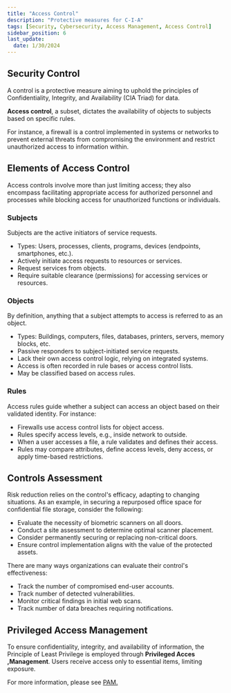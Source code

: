```yaml
---
title: "Access Control"
description: "Protective measures for C-I-A"
tags: [Security, Cybersecurity, Access Management, Access Control]
sidebar_position: 6
last_update:
  date: 1/30/2024
---
```



## Security Control 

A control is a protective measure aiming to uphold the principles of Confidentiality, Integrity, and Availability (CIA Triad) for data. 

**Access control**, a subset, dictates the availability of objects to subjects based on specific rules.

For instance, a firewall is a control implemented in systems or networks to prevent external threats from compromising the environment and restrict unauthorized access to information within.

## Elements of Access Control 

Access controls involve more than just limiting access; they also encompass facilitating appropriate access for authorized personnel and processes while blocking access for unauthorized functions or individuals.

### Subjects

Subjects are the active initiators of service requests.

- Types: Users, processes, clients, programs, devices (endpoints, smartphones, etc.).
- Actively initiate access requests to resources or services.
- Request services from objects.
- Require suitable clearance (permissions) for accessing services or resources.

### Objects

By definition, anything that a subject attempts to access is referred to as an object. 

- Types: Buildings, computers, files, databases, printers, servers, memory blocks, etc.
- Passive responders to subject-initiated service requests.
- Lack their own access control logic, relying on integrated systems.
- Access is often recorded in rule bases or access control lists.
- May be classified based on access rules.

### Rules 

Access rules guide whether a subject can access an object based on their validated identity. For instance:

- Firewalls use access control lists for object access.
- Rules specify access levels, e.g., inside network to outside.
- When a user accesses a file, a rule validates and defines their access.
- Rules may compare attributes, define access levels, deny access, or apply time-based restrictions.

## Controls Assessment 

Risk reduction relies on the control's efficacy, adapting to changing situations. As an example, in securing a repurposed office space for confidential file storage, consider the following:

- Evaluate the necessity of biometric scanners on all doors.
- Conduct a site assessment to determine optimal scanner placement.
- Consider permanently securing or replacing non-critical doors.
- Ensure control implementation aligns with the value of the protected assets.

There are many ways organizations can evaluate their control's effectiveness:

- Track the number of compromised end-user accounts. 
- Track number of detected vulnerabilities.
- Monitor critical findings in initial web scans.
- Track number of data breaches requiring notifications.

## Privileged Access Management 

To ensure confidentiality, integrity, and availability of information, the Principle of Least Privilege is employed through **Privileged Acces ,Management**. Users receive access only to essential items, limiting exposure.

For more information, please see [PAM.](/docs/007-Cybersecurity/006-Identity-and-Access-Management/011-Privilege-Access-Management.md) 









